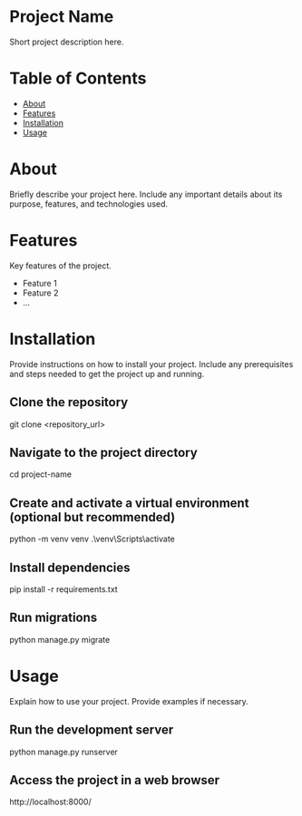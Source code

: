 # Project Name

Short project description here.

# Table of Contents

- [About](#about)
- [Features](#features)
- [Installation](#installation)
- [Usage](#usage)

# About

Briefly describe your project here. Include any important details about its purpose, features, and technologies used.

# Features

Key features of the project.

- Feature 1
- Feature 2
- ...

# Installation

Provide instructions on how to install your project. Include any prerequisites and steps needed to get the project up and running.

## Clone the repository
git clone <repository_url>

## Navigate to the project directory
cd project-name

## Create and activate a virtual environment (optional but recommended)
python -m venv venv
.\venv\Scripts\activate

## Install dependencies
pip install -r requirements.txt

## Run migrations
python manage.py migrate

# Usage

Explain how to use your project. Provide examples if necessary.

## Run the development server
python manage.py runserver

## Access the project in a web browser
http://localhost:8000/
